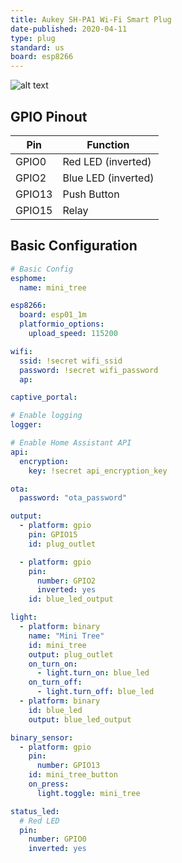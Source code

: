 ```yaml
---
title: Aukey SH-PA1 Wi-Fi Smart Plug
date-published: 2020-04-11
type: plug
standard: us
board: esp8266
---
```


![alt text](./aukey-plug.jpg "Aukey SH-PA1 Smart WiFi Plug")

## GPIO Pinout

| Pin    | Function            |
| ------ | ------------------- |
| GPIO0  | Red LED (inverted)  |
| GPIO2  | Blue LED (inverted) |
| GPIO13 | Push Button         |
| GPIO15 | Relay               |

## Basic Configuration

```yaml
# Basic Config
esphome:
  name: mini_tree

esp8266:
  board: esp01_1m
  platformio_options:
    upload_speed: 115200

wifi:
  ssid: !secret wifi_ssid
  password: !secret wifi_password
  ap:

captive_portal:

# Enable logging
logger:

# Enable Home Assistant API
api:
  encryption:
    key: !secret api_encryption_key

ota:
  password: "ota_password"

output:
  - platform: gpio
    pin: GPIO15
    id: plug_outlet

  - platform: gpio
    pin:
      number: GPIO2
      inverted: yes
    id: blue_led_output

light:
  - platform: binary
    name: "Mini Tree"
    id: mini_tree
    output: plug_outlet
    on_turn_on:
      - light.turn_on: blue_led
    on_turn_off:
      - light.turn_off: blue_led
  - platform: binary
    id: blue_led
    output: blue_led_output

binary_sensor:
  - platform: gpio
    pin:
      number: GPIO13
    id: mini_tree_button
    on_press:
      light.toggle: mini_tree

status_led:
  # Red LED
  pin:
    number: GPIO0
    inverted: yes
```
